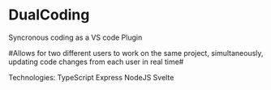 # DualCoding
Syncronous coding as a VS code Plugin

#Allows for two different users to work on the same project, simultaneously, updating code changes from each user in real time#

Technologies: 
TypeScript
Express
NodeJS
Svelte
